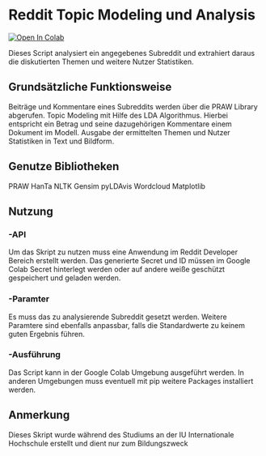 # Reddit Topic Modeling und Analysis

[![Open In Colab](https://colab.research.google.com/assets/colab-badge.svg)]([https://colab.research.google.com/notebooks/basic_features_overview.ipynb](https://colab.research.google.com/github/flari-gold/IU/blob/main/IU_RedditDataAnalysis.ipynb))

Dieses Script analysiert ein angegebenes Subreddit und extrahiert daraus die diskutierten Themen und weitere Nutzer Statistiken.

## Grundsätzliche Funktionsweise

Beiträge und Kommentare eines Subreddits werden über die PRAW Library abgerufen.
Topic Modeling mit Hilfe des LDA Algorithmus. Hierbei entspricht ein Betrag und seine dazugehörigen Kommentare einem Dokument im Modell.
Ausgabe der ermittelten Themen und Nutzer Statistiken in Text und Bildform.

## Genutze Bibliotheken

PRAW
HanTa
NLTK
Gensim
pyLDAvis
Wordcloud
Matplotlib

## Nutzung

### -API
Um das Skript zu nutzen muss eine Anwendung im Reddit Developer Bereich erstellt werden. Das generierte Secret und ID müssen im Google Colab Secret hinterlegt werden oder auf andere weiße geschützt gespeichert und geladen werden.

### -Paramter
Es muss das zu analysierende Subreddit gesetzt werden. Weitere Paramtere sind ebenfalls anpassbar, falls die Standardwerte zu keinem guten Ergebnis führen.

### -Ausführung
Das Script kann in der Google Colab Umgebung ausgeführt werden. In anderen Umgebungen muss eventuell mit pip weitere Packages installiert werden.


## Anmerkung

Dieses Skript wurde während des Studiums an der IU Internationale Hochschule erstellt und dient nur zum Bildungszweck 
